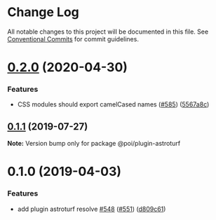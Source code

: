 # Change Log

All notable changes to this project will be documented in this file.
See [Conventional Commits](https://conventionalcommits.org) for commit guidelines.

# [0.2.0](https://github.com/egoist/poi/compare/@poi/plugin-astroturf@0.1.1...@poi/plugin-astroturf@0.2.0) (2020-04-30)


### Features

* CSS modules should export camelCased names ([#585](https://github.com/egoist/poi/issues/585)) ([5567a8c](https://github.com/egoist/poi/commit/5567a8c))





## [0.1.1](https://github.com/egoist/poi/compare/@poi/plugin-astroturf@0.1.0...@poi/plugin-astroturf@0.1.1) (2019-07-27)

**Note:** Version bump only for package @poi/plugin-astroturf

# 0.1.0 (2019-04-03)

### Features

- add plugin astroturf resolve [#548](https://github.com/egoist/poi/issues/548) ([#551](https://github.com/egoist/poi/issues/551)) ([d809c61](https://github.com/egoist/poi/commit/d809c61))
